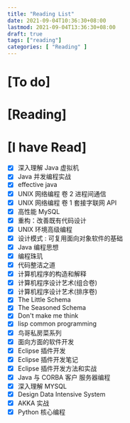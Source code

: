 ```yaml
---
title: "Reading List"
date: 2021-09-04T10:36:30+08:00
lastmod: 2021-09-04T13:36:30+08:00
draft: true
tags: ["reading"]
categories: [ "Reading" ]
---
```


# [To do]

# [Reading]

# [I have Read]
   - [x] 深入理解 Java 虚拟机                
   - [x] Java 并发编程实战                   
   - [x] effective java                     
   - [x] UNIX 网络编程 卷 2 进程间通信       
   - [x] UNIX 网络编程 卷 1 套接字联网 API   
   - [x] 高性能 MySQL                       
   - [x] 重构：改善既有代码设计             
   - [x] UNIX 环境高级编程                  
   - [x] 设计模式 : 可复用面向对象软件的基础 
   - [x] Java 编程思想                      
   - [x] 编程珠玑                          
   - [x] 代码整洁之道                       
   - [x] 计算机程序的构造和解释              
   - [x] 计算机程序设计艺术(组合卷)         
   - [x] 计算机程序设计艺术(排序卷)        
   - [x] The Little Schema                  
   - [x] The Seasoned Schema                
   - [x] Don't make me think                 
   - [x] lisp common programming           
   - [x] 鸟哥私房菜系列                     
   - [x] 面向方面的软件开发                  
   - [x] Eclipse 插件开发                   
   - [x] Eclipse 插件开发笔记               
   - [x] Eclipse 插件开发方法和实战         
   - [x] Java 与 CORBA 客户 服务器编程     
   - [x] 深入理解 MYSQL                    
   - [x] Design Data Intensive System       
   - [x] AKKA 实战                          
   - [x] Python 核心编程  
